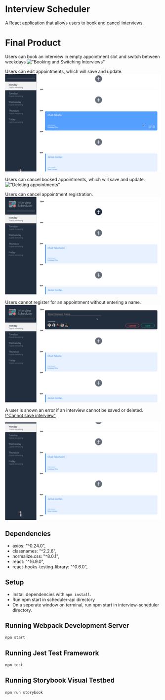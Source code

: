 # Interview Scheduler

A React application that allows users to book and cancel interviews.

# Final Product

Users can book an interview in empty appointment slot and switch between weekdays
!["Booking and Switching Interviews"](https://github.com/BlesMateo/interview-scheduler/blob/master/docs/Create%20and%20Switch%20Appointment.gif)

Users can edit appointments, which will save and update.
!["Editing student name and saving"](https://github.com/BlesMateo/interview-scheduler/blob/master/docs/Edit%20and%20Save.gif)

Users can cancel booked appointments, which will save and update.
!["Deleting appointments"](https://github.com/BlesMateo/interview-scheduler/blob/master/docs/Delete%20and%20Save.gif)

Users can cancel appointment registration.
!["Cancelling appointment booking"](https://github.com/BlesMateo/interview-scheduler/blob/master/docs/Cancel%20Form.gif)

Users cannot register for an appointment without entering a name.
!["Error on form submission"](https://github.com/BlesMateo/interview-scheduler/blob/master/docs/Error%20Empty%20Student%20Name.gif)

A user is shown an error if an interview cannot be saved or deleted.
[!"Cannot save interview"](https://github.com/BlesMateo/interview-scheduler/blob/master/docs/Error%20on%20Create.gif)

!["Cannot delete interview"](https://github.com/BlesMateo/interview-scheduler/blob/master/docs/Error%20on%20Delete.gif)

## Dependencies

- axios: "^0.24.0",
- classnames: "^2.2.6",
- normalize.css: "^8.0.1",
- react: "^16.9.0",
- react-hooks-testing-library: "^0.6.0",

## Setup

- Install dependencies with `npm install`.
- Run npm start in scheduler-api directory
- On a seperate window on terminal, run npm start in interview-scheduler directory.

## Running Webpack Development Server

```sh
npm start
```

## Running Jest Test Framework

```sh
npm test
```

## Running Storybook Visual Testbed

```sh
npm run storybook
```
